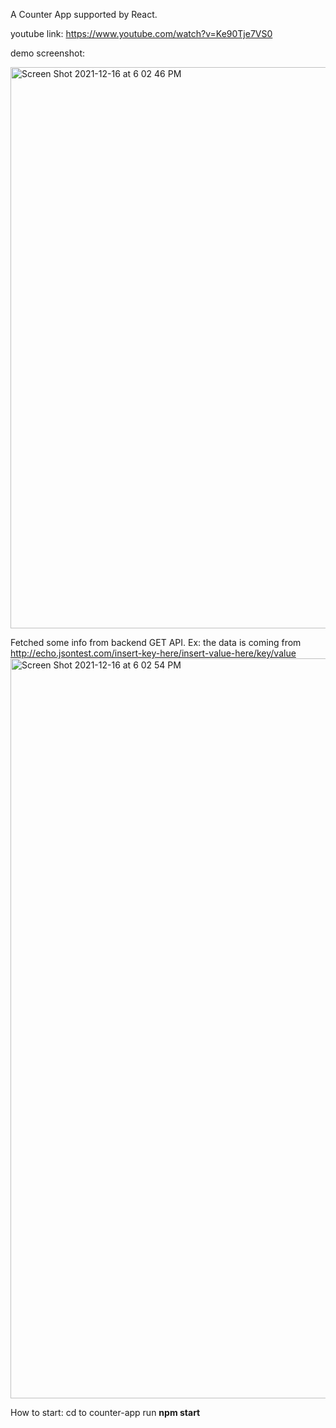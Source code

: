 A Counter App supported by React.

youtube link: https://www.youtube.com/watch?v=Ke90Tje7VS0

demo screenshot:

<img width="898" alt="Screen Shot 2021-12-16 at 6 02 46 PM" src="https://user-images.githubusercontent.com/95829914/146466701-90d46449-2fd3-4131-a085-fd511c8b2f40.png">

Fetched some info from backend GET API. Ex: the data is coming from http://echo.jsontest.com/insert-key-here/insert-value-here/key/value
<img width="1184" alt="Screen Shot 2021-12-16 at 6 02 54 PM" src="https://user-images.githubusercontent.com/95829914/146466730-e6d6806f-6002-4886-975b-2638056ebf17.png">


How to start:
cd to counter-app
run **npm start**
